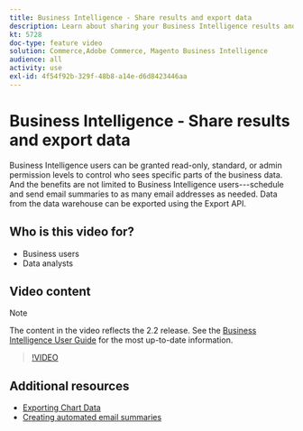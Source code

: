 ```yaml
---
title: Business Intelligence - Share results and export data
description: Learn about sharing your Business Intelligence results and exporting data for integration with other business tools.
kt: 5728
doc-type: feature video
solution: Commerce,Adobe Commerce, Magento Business Intelligence
audience: all
activity: use
exl-id: 4f54f92b-329f-48b8-a14e-d6d8423446aa
---
```

# Business Intelligence - Share results and export data

Business Intelligence users can be granted read-only, standard, or admin permission levels to control who sees specific parts of the business data. And the benefits are not limited to Business Intelligence users---schedule and send email summaries to as many email addresses as needed. Data from the data warehouse can be exported using the Export API.

## Who is this video for?

- Business users
- Data analysts

## Video content

>[!NOTE]
>
>The content in the video reflects the 2.2 release. See the [Business Intelligence User Guide](https://docs.magento.com/mbi/) for the most up-to-date information.

>[!VIDEO](https://video.tv.adobe.com/v/35983?quality=12&learn=on)

## Additional resources

- [Exporting Chart Data](https://docs.magento.com/mbi/data-user/export-data/exp-chart-dash.html)
- [Creating automated email summaries](https://docs.magento.com/mbi/data-user/export-data/email-summaries.html)
